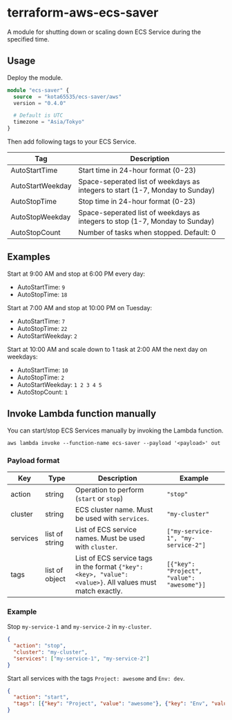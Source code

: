 # terraform-aws-ecs-saver

A module for shutting down or scaling down ECS Service during the specified time.

## Usage

Deploy the module.

```terraform
module "ecs-saver" {
  source  = "kota65535/ecs-saver/aws"
  version = "0.4.0"

  # Default is UTC
  timezone = "Asia/Tokyo"
}
```

Then add following tags to your ECS Service.

| Tag              | Description                                                                   |
|------------------|-------------------------------------------------------------------------------|
| AutoStartTime    | Start time in 24-hour format (0-23)                                           |
| AutoStartWeekday | Space-seperated list of weekdays as integers to start (1-7, Monday to Sunday) |
| AutoStopTime     | Stop time in 24-hour format (0-23)                                            |
| AutoStopWeekday  | Space-seperated list of weekdays as integers to stop (1-7, Monday to Sunday)  |
| AutoStopCount    | Number of tasks when stopped. Default: 0                                      |

## Examples

Start at 9:00 AM and stop at 6:00 PM every day:

- AutoStartTime: `9`
- AutoStopTime: `18`

Start at 7:00 AM and stop at 10:00 PM on Tuesday:

- AutoStartTime: `7`
- AutoStopTime: `22`
- AutoStartWeekday: `2`

Start at 10:00 AM and scale down to 1 task at 2:00 AM the next day on weekdays:

- AutoStartTime: `10`
- AutoStopTime: `2`
- AutoStartWeekday: `1 2 3 4 5`
- AutoStopCount: `1`
 

## Invoke Lambda function manually

You can start/stop ECS Services manually by invoking the Lambda function.

```
aws lambda invoke --function-name ecs-saver --payload '<payload>' out
```

### Payload format

| Key      | Type           | Description                                                                                               | Example                                    |
|----------|----------------|-----------------------------------------------------------------------------------------------------------|--------------------------------------------|
| action   | string         | Operation to perform (`start` or `stop`)                                                                  | `"stop"`                                   |
| cluster  | string         | ECS cluster name. Must be used with `services`.                                                           | `"my-cluster"`                             |
| services | list of string | List of ECS service names. Must be used with `cluster`.                                                   | `["my-service-1", "my-service-2"]`         |
| tags     | list of object | List of ECS service tags in the format `{"key": <key>, "value": <value>}`. All values must match exactly. | `[{"key": "Project", "value": "awesome"}]` |

### Example

Stop `my-service-1` and `my-service-2` in `my-cluster`.

```json
{
  "action": "stop",
  "cluster": "my-cluster",
  "services": ["my-service-1", "my-service-2"]
}
```

Start all services with the tags `Project: awesome` and `Env: dev`.

```json
{
  "action": "start",
  "tags": [{"key": "Project", "value": "awesome"}, {"key": "Env", "value": "dev"}]
}
```
